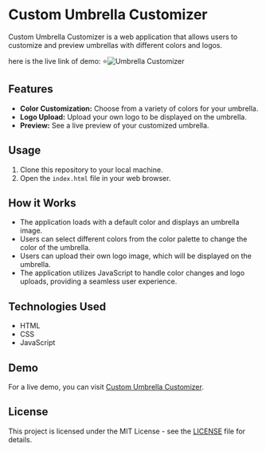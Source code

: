 # Custom Umbrella Customizer

Custom Umbrella Customizer is a web application that allows users to customize and preview umbrellas with different colors and logos.

here is the live link of demo: ⭐![Umbrella Customizer](https://deluxe-buttercream-ff76ff.netlify.app/)

## Features

- **Color Customization:** Choose from a variety of colors for your umbrella.
- **Logo Upload:** Upload your own logo to be displayed on the umbrella.
- **Preview:** See a live preview of your customized umbrella.

## Usage

1. Clone this repository to your local machine.
2. Open the `index.html` file in your web browser.

## How it Works

- The application loads with a default color and displays an umbrella image.
- Users can select different colors from the color palette to change the color of the umbrella.
- Users can upload their own logo image, which will be displayed on the umbrella.
- The application utilizes JavaScript to handle color changes and logo uploads, providing a seamless user experience.

## Technologies Used

- HTML
- CSS
- JavaScript

## Demo

For a live demo, you can visit [Custom Umbrella Customizer](https://example.com).

## License

This project is licensed under the MIT License - see the [LICENSE](LICENSE) file for details.
